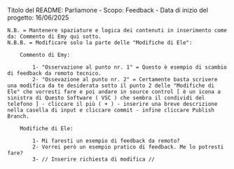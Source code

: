 Titolo del README: Parliamone   -   Scopo: Feedback   -   Data di inizio del progetto: 16/06/2025

    N.B. = Mantenere spaziature e logica dei contenuti in inserimento come da: Commento di Emy qui sotto.
    N.B.B. = Modificare solo la parte delle "Modifiche di Ele":

        Commento di Emy: 
            
            1- "Osservazione al punto nr. 1" = Questo è esempio di scambio di feedback da remoto tecnico.
            2- "Ossevazione al punto nr. 2" = Certamente basta scrivere una modifica da te desiderata sotto il punto 2 delle "Modifiche di Ele" che vorresti fare e poi andare in source control [ è un icona a sinistra di Questo Software ( VSC ) che sembra il condividi del telefono ] - cliccare il più ( + ) - inserire una breve descrizione nella casella di input e cliccare commit - infine cliccare Publish Branch.

        Modifiche di Ele: 

            1- Mi faresti un esempio di feedback da remoto?
            2- Vorrei però un esempio pratico di feedback. Me lo potresti fare?
            3- // Inserire richiesta di modifica //